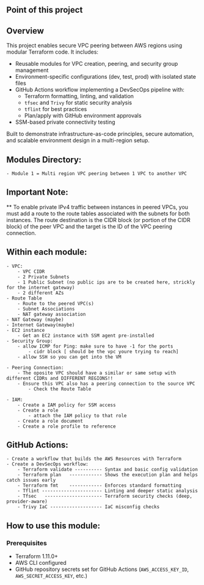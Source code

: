 ## Point of this project 
##  Overview

This project enables secure VPC peering between AWS regions using modular Terraform code. It includes:

- Reusable modules for VPC creation, peering, and security group management
- Environment-specific configurations (dev, test, prod) with isolated state files
- GitHub Actions workflow implementing a DevSecOps pipeline with:
  - Terraform formatting, linting, and validation
  - `tfsec` and `Trivy` for static security analysis
  - `tflint` for best practices
  - Plan/apply with GitHub environment approvals
- SSM-based private connectivity testing

Built to demonstrate infrastructure-as-code principles, secure automation, and scalable environment design in a multi-region setup.


## Modules Directory:
    - Module 1 = Multi region VPC peering between 1 VPC to another VPC


## Important Note:
** To enable private IPv4 traffic between instances in peered VPCs, you must add a route to the route tables associated with the subnets for both instances. The route destination is the CIDR block (or portion of the CIDR block) of the peer VPC and the target is the ID of the VPC peering connection. 

##  Within each module:
    - VPC:
        - VPC CIDR
        - 2 Private Subnets
        - 1 Public Subnet (no public ips are to be created here, strickly for the internet gateway)
        - 2 different AZs
    - Route Table
        - Route to the peered VPC(s)
        - Subnet Associations
        - NAT gateway association
    - NAT Gateway (maybe)
    - Internet Gateway(maybe)
    - EC2 instance
        - Get an EC2 instance with SSM agent pre-installed
    - Security Group:
        - allow ICMP for Ping: make sure to have -1 for the ports
            - cidr block [ should be the vpc youre trying to reach]
        - allow SSH so you can get into the VM

    - Peering Connection:
        - The oposite VPC should have a similar or same setup with different CIDRs and DIFFERENT REGIONS!!
        - Ensure this VPC also has a peering connection to the source VPC
            - Check the Route Table
    
    - IAM:
        - Create a IAM policy for SSM access
        - Create a role
            - attach the IAM policy to that role
        - Create a role document
        - Create a role profile to reference


##  GitHub Actions:
    - Create a workflow that builds the AWS Resources with Terraform
    - Create a DevSecOps workflow:
        - Terraform validate ---------- Syntax and basic config validation
        - Terraform plan   ------------ Shows the execution plan and helps catch issues early
        - Terraform fmt    ------------ Enforces standard formatting
        - Tflint ---------------------- Linting and deeper static analysis
        - Tfsec   --------------------- Terraform security checks (deep, provider-aware)
        - Trivy IaC ------------------- IaC misconfig checks


## How to use this module:

### Prerequisites
- Terraform 1.11.0+
- AWS CLI configured
- GitHub repository secrets set for GitHub Actions (`AWS_ACCESS_KEY_ID`, `AWS_SECRET_ACCESS_KEY`, etc.)

